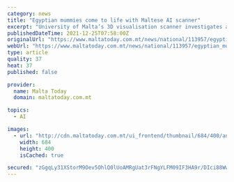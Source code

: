 ```yaml
---
category: news
title: "Egyptian mummies come to life with Maltese AI scanner"
excerpt: "University of Malta’s 3D visualisation scanner investigates animal mummies to study their materials in a non-destructive way"
publishedDateTime: 2021-12-25T07:58:00Z
originalUrl: "https://www.maltatoday.com.mt/news/national/113957/egyptian_mummies_come_to_life_with_maltese_ai_scanner"
webUrl: "https://www.maltatoday.com.mt/news/national/113957/egyptian_mummies_come_to_life_with_maltese_ai_scanner"
type: article
quality: 37
heat: 37
published: false

provider:
  name: Malta Today
  domain: maltatoday.com.mt

topics:
  - AI

images:
  - url: "http://cdn.maltatoday.com.mt/ui_frontend/thumbnail/684/400/anubis-in-egyptian-mythology.jpeg"
    width: 684
    height: 400
    isCached: true

secured: "zGgqLy31XStorM9Oev5OhlQ0lUoAMRgUat3rFNgYLFM09IF3HA9r/DIci88WwampkR1hM8d+wDaeGfN+lFHfE2oExbLKbZDHfw+Yh73jhr+X3RMwVJWGB0MDJHz3l3Mj6sMa2J9tmGQSFgqXWpv3Uwzy0dLGahLRO56XtpjXV2Wn4Zz0SyixT/whzJ86ukEnmfHyYOeHfx5ine1oyy/J1zsmGaGlQfrOLOrpFeUDmMve9ROaq396kzPp0QxaHxRoF70Z8CLFsX/1+yjeSIyQrTYPiUhamLCApgas6hVooIDfOWXDf/3suxqTfcp0eUDMrEjh6SYQ/XXjhYbCTsAy+j9C+62QTAoiop93QVeskAs=;2HCTtyrlu1V/pz9fDVnJBA=="
---
```


